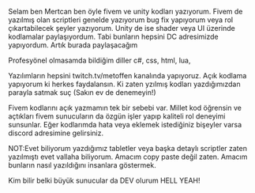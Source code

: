 Selam ben Mertcan ben öyle fivem ve unity kodları yazıyorum. Fivem de yazılmış olan scriptleri genelde yazıyorum bug fix yapıyorum veya rol çıkartabilecek şeyler yazıyorum.
Unity de ise shader veya UI üzerinde kodlamalar paylaşıyordum. Tabi bunların hepsini DC adresimizde yapıyordum. Artık burada paylaşacağım

Profesyönel olmasamda bildiğim diller
c#,
css,
html,
lua,

Yazılımların hepsini twitch.tv/metoffen kanalında yapıyoruz. Açık kodlama yapıyorum ki herkes faydalansın. Ki zaten yzılmış kodları yazdığımızdan parayla satmak suç (Sakın ev de denemeyin!)

Fivem kodlarını açık yazmamın tek bir sebebi var. Millet kod öğrensin ve açtıkları fivem sunucuların da özgün işler yapıp kaliteli rol deneyimi sunsunlar.
Eğer kodlarımda hata veya eklemek istediğiniz bişeyler varsa discord adresimine gelirsiniz.

NOT:Evet biliyorum yazdığımız tabletler veya başka detaylı scriptler zaten yazılmıştı evet vallaha biliyorum. Amacım copy paste değil zaten. Amacım bunların nasıl yazıldığını insanlara göstermek.

Kim bilir belki büyük sunucular da DEV olurum HELL YEAH! 
